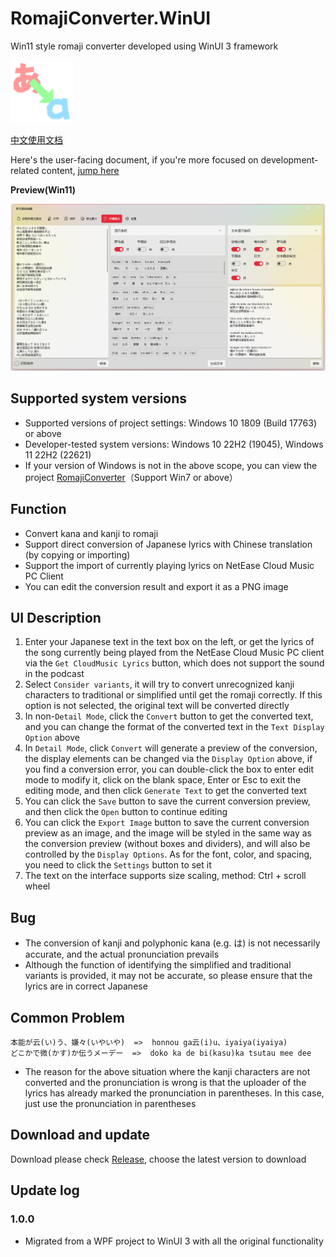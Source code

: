 # RomajiConverter.WinUI

Win11 style romaji converter developed using WinUI 3 framework

![](/doc/icon.png)

[中文使用文档](https://github.com/xyh20180101/RomajiConverter.WinUI/blob/main/README.md)

Here's the user-facing document, if you're more focused on development-related content, [jump here](https://github.com/xyh20180101/RomajiConverter.WinUI/blob/main/doc/README-dev-en.md)

**Preview(Win11)**

![](/doc/preview.png)

## Supported system versions
- Supported versions of project settings: Windows 10 1809 (Build 17763) or above
- Developer-tested system versions: Windows 10 22H2 (19045), Windows 11 22H2 (22621)
- If your version of Windows is not in the above scope, you can view the project [RomajiConverter](https://github.com/xyh20180101/RomajiConverter)（Support Win7 or above）

## Function
- Convert kana and kanji to romaji
- Support direct conversion of Japanese lyrics with Chinese translation (by copying or importing)
- Support the import of currently playing lyrics on NetEase Cloud Music PC Client
- You can edit the conversion result and export it as a PNG image

## UI Description
1. Enter your Japanese text in the text box on the left, or get the lyrics of the song currently being played from the NetEase Cloud Music PC client via the `Get CloudMusic Lyrics` button, which does not support the sound in the podcast
2. Select `Consider variants`, it will try to convert unrecognized kanji characters to traditional or simplified until get the romaji correctly. If this option is not selected, the original text will be converted directly
3. In non-`Detail Mode`, click the `Convert` button to get the converted text, and you can change the format of the converted text in the `Text Display Option` above
4. In `Detail Mode`, click `Convert` will generate a preview of the conversion, the display elements can be changed via the `Display Option` above, if you find a conversion error, you can double-click the box to enter edit mode to modify it, click on the blank space, Enter or Esc to exit the editing mode, and then click `Generate Text` to get the converted text
5. You can click the `Save` button to save the current conversion preview, and then click the `Open` button to continue editing
6. You can click the `Export Image` button to save the current conversion preview as an image, and the image will be styled in the same way as the conversion preview (without boxes and dividers), and will also be controlled by the `Display Options`. As for the font, color, and spacing, you need to click the `Settings` button to set it
7. The text on the interface supports size scaling, method: Ctrl + scroll wheel

## Bug
- The conversion of kanji and polyphonic kana (e.g. は) is not necessarily accurate, and the actual pronunciation prevails
- Although the function of identifying the simplified and traditional variants is provided, it may not be accurate, so please ensure that the lyrics are in correct Japanese

## Common Problem
```
本能が云(い)う、嫌々(いやいや)  =>  honnou ga云(i)u、iyaiya(iyaiya)
どこかで微(かす)か伝うメーデー  =>  doko ka de bi(kasu)ka tsutau mee dee
```
- The reason for the above situation where the kanji characters are not converted and the pronunciation is wrong is that the uploader of the lyrics has already marked the pronunciation in parentheses. In this case, just use the pronunciation in parentheses

## Download and update
Download please check [Release](https://github.com/xyh20180101/RomajiConverter.WinUI/releases), choose the latest version to download

## Update log

### 1.0.0
- Migrated from a WPF project to WinUI 3 with all the original functionality